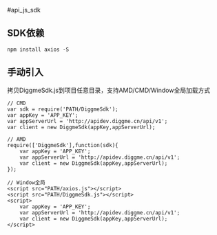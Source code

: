 #api_js_sdk

## SDK依赖

```
npm install axios -S
```

## 手动引入

拷贝DiggmeSdk.js到项目任意目录，支持AMD/CMD/Window全局加载方式

```
// CMD
var sdk = require('PATH/DiggmeSdk');
var appKey = 'APP_KEY';
var appServerUrl = 'http://apidev.diggme.cn/api/v1';
var client = new DiggmeSdk(appKey,appServerUrl);
```

```
// AMD
require(['DiggmeSdk'],function(sdk){
    var appKey = 'APP_KEY';
    var appServerUrl = 'http://apidev.diggme.cn/api/v1';
    var client = new DiggmeSdk(appKey,appServerUrl);
});
```

```
// Window全局
<script src="PATH/axios.js"></script>
<script src="PATH/DiggmeSdk.js"></script>
<script>
    var appKey = 'APP_KEY';
    var appServerUrl = 'http://apidev.diggme.cn/api/v1';
    var client = new DiggmeSdk(appKey,appServerUrl);
</script>
```
